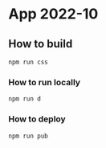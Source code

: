 # App 2022-10

## How to build

```shell
npm run css
```

### How to run locally

```shell
npm run d
```


### How to deploy

```shell
npm run pub
```
